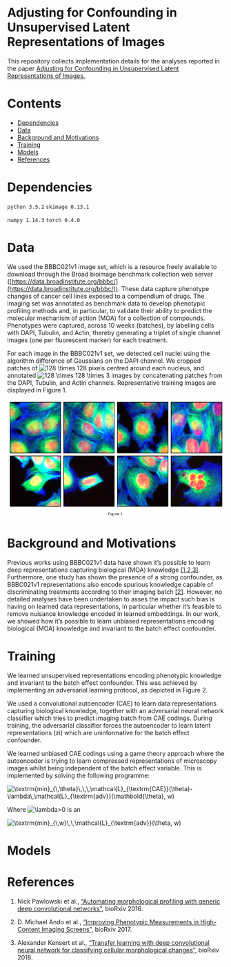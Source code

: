# Adjusting for Confounding in Unsupervised Latent Representations of Images

This repository collects implementation details for the analyses reported in the paper [Adjusting for Confounding in Unsupervised Latent Representations of Images.](url)

# Contents

- [Dependencies](#dependencies)
- [Data](#data)
- [Background and Motivations](#background-and-motivations)
- [Training](#training)
- [Models](#models)
- [References](#references)

# Dependencies

`python 3.5.2`
`skimage 0.13.1`

`numpy 1.14.3`
`torch 0.4.0`

# Data 

We used the BBBC021v1 image set, which is a resource freely available to download through the Broad bioimage benchmark collection web server ([https://data.broadinstitute.org/bbbc/](https://data.broadinstitute.org/bbbc/)). These data capture phenotype changes of cancer cell lines exposed to a compendium of drugs. The imaging set was annotated as benchmark data to develop phenotypic profiling methods and, in particular, to validate their ability to predict the molecular mechanism of action (MOA) for a collection of compounds. Phenotypes were captured, across 10 weeks (batches), by labelling cells with DAPI, Tubulin, and Actin, thereby generating a triplet of single channel images (one per fluorescent marker) for each treatment.

For each image in the BBBC021v1 set, we detected cell nuclei using the algorithm difference of Gaussians on the DAPI channel. We cropped patches of <img src="https://latex.codecogs.com/svg.latex?\inline&space;128&space;\times&space;128" title="128 \times 128" /> pixels centred around each nucleus, and annotated <img src="https://latex.codecogs.com/svg.latex?\inline&space;128&space;\times&space;128&space;\times&space;3" title="128 \times 128 \times 3" /> images by concatenating patches from the DAPI, Tubulin, and Actin channels. Representative training images are displayed in Figure 1.

![](examples.png)

# Background and Motivations

Previous works using BBBC021v1 data have shown it’s possible to learn deep representations capturing biological (MOA) knowledge [[1,2,3]](#references). Furthermore, one study has shown the presence of a strong confounder, as BBBC021v1 representations also encode spurious knowledge capable of discriminating treatments according to their imaging batch [[2]](#references).  However, no detailed analyses have been undertaken to asses the impact such bias is having on learned data representations, in particular whether it’s feasible to remove nuisance knowledge encoded in learned embeddings. In our work, we showed how it’s possible to learn unbiased representations encoding biological (MOA) knowledge and invariant to the batch effect confounder.

# Training

We learned unsupervised representations encoding phenotypic knowledge and invariant to the batch effect confounder. This was achieved by implementing an adversarial learning protocol, as depicted in Figure 2.

We used a convolutional autoencoder (CAE) to learn data representations capturing biological knowledge, together with an adversarial neural network classifier which tries to predict imaging batch from CAE codings. During training, the adversarial classifier forces the autoencoder to learn latent representations (zi) which are uninformative for the batch effect confounder.

We learned unbiased CAE codings using a game theory approach where the autoencoder is trying to learn compressed representations of microscopy images whilst being independent of the batch effect variable. This is implemented by solving the following programme:

<img src="https://latex.codecogs.com/svg.latex?\textrm{min}_{\,\theta}\,\,\,\mathcal{L}_{\textrm{CAE}}(\theta)-\lambda\,\mathcal{L}_{\textrm{adv}}(\mathbold{\theta},&space;w)" title="\textrm{min}_{\,\theta}\,\,\,\mathcal{L}_{\textrm{CAE}}(\theta)-\lambda\,\mathcal{L}_{\textrm{adv}}(\mathbold{\theta}, w)" />

Where <img src="https://latex.codecogs.com/svg.latex?\inline&space;\lambda" title="\lambda>0" /> is an 

<img src="https://latex.codecogs.com/gif.latex?\textrm{min}_{\,w}\,\,\mathcal{L}_{\textrm{adv}}(\theta,&space;w)" title="\textrm{min}_{\,w}\,\,\mathcal{L}_{\textrm{adv}}(\theta, w)" />

# Models

# References

1. Nick Pawlowski et al., [“Automating morphological profiling with generic deep convolutional
networks”,](https://www.biorxiv.org/content/early/2016/11/02/085118) bioRxiv 2016.

2. D. Michael Ando et al., [“Improving Phenotypic Measurements in
High-Content Imaging Screens”,](https://www.biorxiv.org/content/early/2017/07/10/161422) bioRxiv 2017.

3. Alexander Kensert et al., [“Transfer learning with deep convolutional neural network for classifying cellular morphological changes”,](https://www.biorxiv.org/content/early/2018/06/14/345728) bioRxiv 2018.


